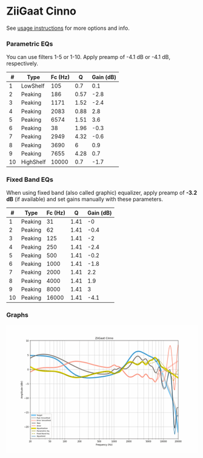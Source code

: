 # ZiiGaat Cinno
See [usage instructions](https://github.com/jaakkopasanen/AutoEq#usage) for more options and info.

### Parametric EQs
You can use filters 1-5 or 1-10. Apply preamp of -4.1 dB or -4.1 dB, respectively.

|   # | Type      |   Fc (Hz) |    Q |   Gain (dB) |
|-----|-----------|-----------|------|-------------|
|   1 | LowShelf  |       105 | 0.7  |         0.1 |
|   2 | Peaking   |       186 | 0.57 |        -2.8 |
|   3 | Peaking   |      1171 | 1.52 |        -2.4 |
|   4 | Peaking   |      2083 | 0.88 |         2.8 |
|   5 | Peaking   |      6574 | 1.51 |         3.6 |
|   6 | Peaking   |        38 | 1.96 |        -0.3 |
|   7 | Peaking   |      2949 | 4.32 |        -0.6 |
|   8 | Peaking   |      3690 | 6    |         0.9 |
|   9 | Peaking   |      7655 | 4.28 |         0.7 |
|  10 | HighShelf |     10000 | 0.7  |        -1.7 |

### Fixed Band EQs
When using fixed band (also called graphic) equalizer, apply preamp of **-3.2 dB** (if available) and set gains manually with these parameters.

|   # | Type    |   Fc (Hz) |    Q |   Gain (dB) |
|-----|---------|-----------|------|-------------|
|   1 | Peaking |        31 | 1.41 |        -0   |
|   2 | Peaking |        62 | 1.41 |        -0.4 |
|   3 | Peaking |       125 | 1.41 |        -2   |
|   4 | Peaking |       250 | 1.41 |        -2.4 |
|   5 | Peaking |       500 | 1.41 |        -0.2 |
|   6 | Peaking |      1000 | 1.41 |        -1.8 |
|   7 | Peaking |      2000 | 1.41 |         2.2 |
|   8 | Peaking |      4000 | 1.41 |         1.9 |
|   9 | Peaking |      8000 | 1.41 |         3   |
|  10 | Peaking |     16000 | 1.41 |        -4.1 |

### Graphs
![](./ZiiGaat%20Cinno.png)
